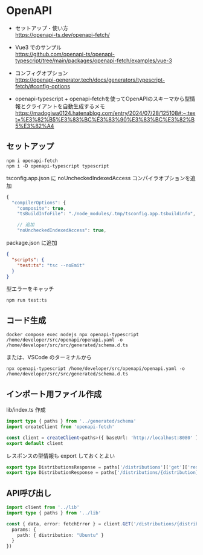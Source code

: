 # OpenAPI

- セットアップ・使い方  
https://openapi-ts.dev/openapi-fetch/

- Vue3 でのサンプル  
https://github.com/openapi-ts/openapi-typescript/tree/main/packages/openapi-fetch/examples/vue-3

- コンフィグオプション  
https://openapi-generator.tech/docs/generators/typescript-fetch/#config-options

- openapi-typescript + openapi-fetchを使ってOpenAPIのスキーマから型情報とクライアントを自動生成するメモ  
https://madogiwa0124.hatenablog.com/entry/2024/07/28/125108#:~:text=%E3%82%B5%E3%83%BC%E3%83%90%E3%83%BC%E3%82%B5%E3%82%A4

## セットアップ

```shell
npm i openapi-fetch
npm i -D openapi-typescript typescript
```

tsconfig.app.json に noUncheckedIndexedAccess コンパイラオプションを追加
```ts
{
  "compilerOptions": {
    "composite": true,
    "tsBuildInfoFile": "./node_modules/.tmp/tsconfig.app.tsbuildinfo",

    // 追加
    "noUncheckedIndexedAccess": true,
```

package.json に追加
```json
{
  "scripts": {
    "test:ts": "tsc --noEmit"
  }
}
```

型エラーをキャッチ
```shell
npm run test:ts
```

## コード生成

```shell
docker compose exec nodejs npx openapi-typescript /home/developer/src/openapi/openapi.yaml -o /home/developer/src/src/generated/schema.d.ts
```

または、VSCode のターミナルから

```shell
npx openapi-typescript /home/developer/src/openapi/openapi.yaml -o /home/developer/src/src/generated/schema.d.ts
```

## インポート用ファイル作成

lib/index.ts 作成

```ts
import type { paths } from '../generated/schema'
import createClient from 'openapi-fetch'

const client = createClient<paths>({ baseUrl: 'http://localhost:8080' })
export default client
```

レスポンスの型情報も export しておくとよい
```ts
export type DistributionsResponse = paths['/distributions']['get']['responses']['200']['content']['application/json']
export type DistributionResponse = paths['/distributions/{distribution}']['get']['responses']['200']['content']['application/json']
```

## API呼び出し

```ts
import client from '../lib'
import type { paths } from '../lib'

const { data, error: fetchError } = client.GET('/distributions/{distribution}', {
  params: {
    path: { distribution: "Ubuntu" }
  }
})
```
